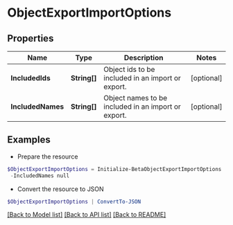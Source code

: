 # ObjectExportImportOptions
## Properties

Name | Type | Description | Notes
------------ | ------------- | ------------- | -------------
**IncludedIds** | **String[]** | Object ids to be included in an import or export. | [optional] 
**IncludedNames** | **String[]** | Object names to be included in an import or export. | [optional] 

## Examples

- Prepare the resource
```powershell
$ObjectExportImportOptions = Initialize-BetaObjectExportImportOptions  -IncludedIds null `
 -IncludedNames null
```

- Convert the resource to JSON
```powershell
$ObjectExportImportOptions | ConvertTo-JSON
```

[[Back to Model list]](../README.md#documentation-for-models) [[Back to API list]](../README.md#documentation-for-api-endpoints) [[Back to README]](../README.md)

